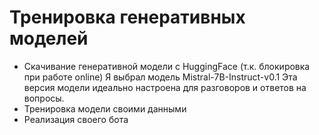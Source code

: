 # Тренировка генеративных моделей

* Скачивание генеративной модели с HuggingFace (т.к. блокировка при работе online)
Я выбрал модель Mistral-7B-Instruct-v0.1
Эта версия модели идеально настроена для разговоров и ответов на вопросы.
* Тренировка модели своими данными
* Реализация своего бота